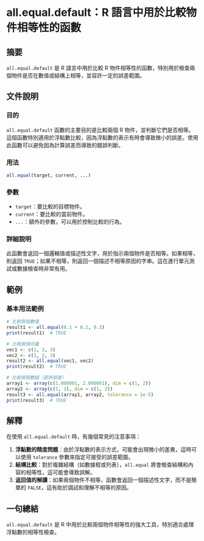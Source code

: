 <!--
Meta Description: # all.equal.default：R 語言中用於比較物件相等性的函數 ## 摘要 `all.equal.default` 是 R 語言中用於比較 R 物件相等性的函數，特別用於檢查兩個物件是否在數值或結構上相等，並容許一定的誤差範圍。 ## 文件說明 ### 目的 `all.equal.def...
Meta Keywords: all, equal, default, true, print
-->

# all.equal.default：R 語言中用於比較物件相等性的函數

## 摘要
`all.equal.default` 是 R 語言中用於比較 R 物件相等性的函數，特別用於檢查兩個物件是否在數值或結構上相等，並容許一定的誤差範圍。

## 文件說明
### 目的
`all.equal.default` 函數的主要目的是比較兩個 R 物件，並判斷它們是否相等。這個函數特別適用於浮點數比較，因為浮點數的表示有時會導致微小的誤差。使用此函數可以避免因為計算誤差而導致的錯誤判斷。

### 用法
```R
all.equal(target, current, ...)
```

### 參數
- `target`：要比較的目標物件。
- `current`：要比較的當前物件。
- `...`：額外的參數，可以用於控制比較的行為。

### 詳細說明
此函數會返回一個邏輯值或描述性文字，用於指示兩個物件是否相等。如果相等，則返回 `TRUE`；如果不相等，則返回一個描述不相等原因的字串。這在進行單元測試或數據檢查時非常有用。

## 範例
### 基本用法範例
```R
# 比較兩個數值
result1 <- all.equal(0.1 + 0.2, 0.3)
print(result1)  # TRUE

# 比較兩個向量
vec1 <- c(1, 2, 3)
vec2 <- c(1, 2, 3)
result2 <- all.equal(vec1, vec2)
print(result2)  # TRUE

# 比較兩個數組（容許誤差）
array1 <- array(c(1.000001, 2.000001), dim = c(1, 2))
array2 <- array(c(1, 2), dim = c(1, 2))
result3 <- all.equal(array1, array2, tolerance = 1e-5)
print(result3)  # TRUE
```

## 解釋
在使用 `all.equal.default` 時，有幾個常見的注意事項：
1. **浮點數的精度問題**：由於浮點數的表示方式，可能會出現微小的差異，這時可以使用 `tolerance` 參數來指定可接受的誤差範圍。
2. **結構比較**：對於複雜結構（如數據框或列表），`all.equal` 將會檢查結構和內容的相等性，這可能會導致誤解。
3. **返回值的解讀**：如果兩個物件不相等，函數會返回一個描述性文字，而不是簡單的 `FALSE`，這有助於調試和理解不相等的原因。

## 一句總結
`all.equal.default` 是 R 中用於比較兩個物件相等性的強大工具，特別適合處理浮點數的相等性檢查。